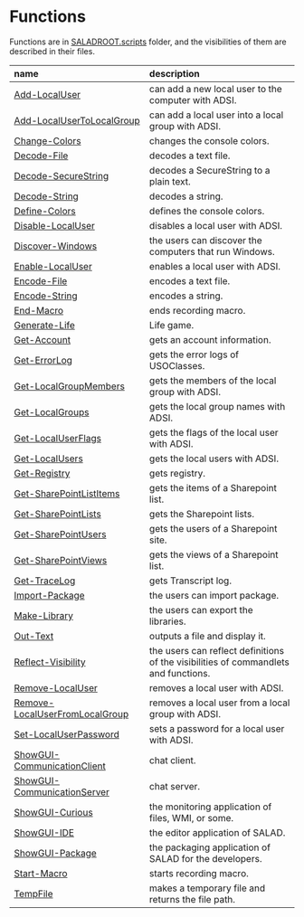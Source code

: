 # Functions
Functions are in [SALADROOT.scripts](../../design/structures/saladroot.scripts.md) folder, and the visibilities of them are described in their files.

|name|description|
|:--|:--|
|[Add-LocalUser](add-localuser.md) | can add a new local user to the computer with ADSI. |
| [Add-LocalUserToLocalGroup](add-localusertolocalgroup.md) | can add a local user into a local group with ADSI. |
| [Change-Colors](change-colors.md) | changes the console colors. |
| [Decode-File](decode-file.md) | decodes a text file. |
| [Decode-SecureString](decode-securestring.md) | decodes a SecureString to a plain text. |
| [Decode-String](decode-string.md) | decodes a string. |
| [Define-Colors](define-colors.md) | defines the console colors. |
| [Disable-LocalUser](disable-localuser.md) | disables a local user with ADSI. |
| [Discover-Windows](discover-windows.md) | the users can discover the computers that run Windows. |
| [Enable-LocalUser](enable-localuser.md) | enables a local user with ADSI. |
| [Encode-File](encode-file.md) | encodes a text file. |
| [Encode-String](encode-string.md) | encodes a string. |
| [End-Macro](end-macro.md) | ends recording macro. |
| [Generate-Life](generate-life.md) | Life game. |
| [Get-Account](get-account.md) | gets an account information. |
| [Get-ErrorLog](get-errorlog.md) | gets the error logs of USOClasses. |
| [Get-LocalGroupMembers](get-localgroupmembers.md) | gets the members of the local group with ADSI. |
| [Get-LocalGroups](get-localgroups.md) | gets the local group names with ADSI. |
| [Get-LocalUserFlags](get-localuserflags.md) | gets the flags of the local user with ADSI. |
| [Get-LocalUsers](get-localusers.md) | gets the local users with ADSI. |
| [Get-Registry](get-registry.md) | gets registry. |
| [Get-SharePointListItems](get-sharepointlistitems.md) | gets the items of a Sharepoint list. |
| [Get-SharePointLists](get-sharepointlists.md) | gets the Sharepoint lists. |
| [Get-SharePointUsers](get-sharepointusers.md) | gets the users of a Sharepoint site. |
| [Get-SharePointViews](get-sharepointviews.md) | gets the views of a Sharepoint list. |
| [Get-TraceLog](get-tracelog.md) | gets Transcript log. |
| [Import-Package](import-package.md) | the users can import package. |
| [Make-Library](make-library.md) | the users can export the libraries. |
| [Out-Text](out-text.md) | outputs a file and display it. |
| [Reflect-Visibility](reflect-visibility.md) | the users can reflect definitions of the visibilities of commandlets and functions. |
| [Remove-LocalUser](remove-localuser.md) | removes a local user with ADSI. |
| [Remove-LocalUserFromLocalGroup](remove-localuserfromlocalgroup.md) | removes a local user from a local group with ADSI. |
| [Set-LocalUserPassword](set-localuserpassword.md) | sets a password for a local user with ADSI. |
| [ShowGUI-CommunicationClient](showgui-communicationclient.md) | chat client. |
| [ShowGUI-CommunicationServer](showgui-communicationserver.md) | chat server. |
| [ShowGUI-Curious](showgui-curious.md) | the monitoring application of files, WMI, or some. |
| [ShowGUI-IDE](showgui-ide.md) | the editor application of SALAD. |
| [ShowGUI-Package](showgui-package.md) | the packaging application of SALAD for the developers. |
| [Start-Macro](start-macro.md) | starts recording macro. |
| [TempFile](tempfile.md) | makes a temporary file and returns the file path. |
